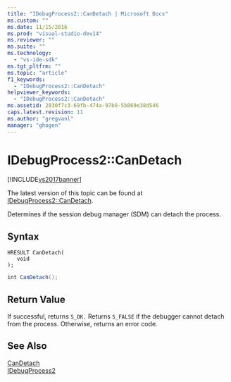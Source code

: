 ```yaml
---
title: "IDebugProcess2::CanDetach | Microsoft Docs"
ms.custom: ""
ms.date: 11/15/2016
ms.prod: "visual-studio-dev14"
ms.reviewer: ""
ms.suite: ""
ms.technology: 
  - "vs-ide-sdk"
ms.tgt_pltfrm: ""
ms.topic: "article"
f1_keywords: 
  - "IDebugProcess2::CanDetach"
helpviewer_keywords: 
  - "IDebugProcess2::CanDetach"
ms.assetid: 2830f7c3-69fb-474a-97b8-5b869e38d546
caps.latest.revision: 11
ms.author: "gregvanl"
manager: "ghogen"
---
```

# IDebugProcess2::CanDetach
[!INCLUDE[vs2017banner](../../../includes/vs2017banner.md)]

The latest version of this topic can be found at [IDebugProcess2::CanDetach](https://docs.microsoft.com/visualstudio/extensibility/debugger/reference/idebugprocess2-candetach).  
  
Determines if the session debug manager (SDM) can detach the process.  
  
## Syntax  
  
```cpp#  
HRESULT CanDetach(  
   void  
);  
```  
  
```csharp  
int CanDetach();  
```  
  
## Return Value  
 If successful, returns `S_OK.` Returns `S_FALSE` if the debugger cannot detach from the process. Otherwise, returns an error code.  
  
## See Also  
 [CanDetach](../../../extensibility/debugger/reference/idebugprogram2-candetach.md)   
 [IDebugProcess2](../../../extensibility/debugger/reference/idebugprocess2.md)

